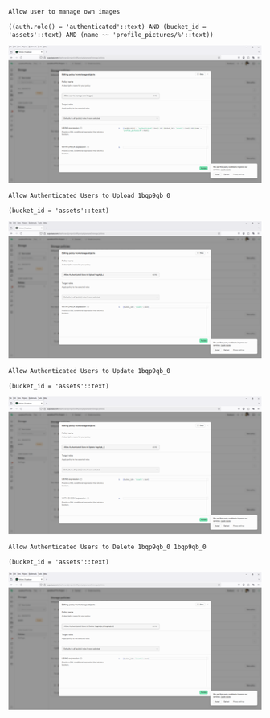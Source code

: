```
Allow user to manage own images
```

```
((auth.role() = 'authenticated'::text) AND (bucket_id = 'assets'::text) AND (name ~~ 'profile_pictures/%'::text))
```

![Image](Allow%20user%20to%20manage%20own%20images.PNG)

```
Allow Authenticated Users to Upload 1bqp9qb_0
```

```
(bucket_id = 'assets'::text)
```

![Image](Allow%20Authenticated%20Users%20to%20Upload.PNG)

```
Allow Authenticated Users to Update 1bqp9qb_0
```

```
(bucket_id = 'assets'::text)
```

![Image](Allow%20Authenticated%20Users%20to%20Update.PNG)

```
Allow Authenticated Users to Delete 1bqp9qb_0 1bqp9qb_0
```

```
(bucket_id = 'assets'::text)
```

![Image](Allow%20Authenticated%20Users%20to%20Delete.PNG)